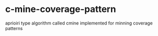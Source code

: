 # c-mine-coverage-pattern
aprioiri type algorithm called cmine implemented for minning coverage patterns
